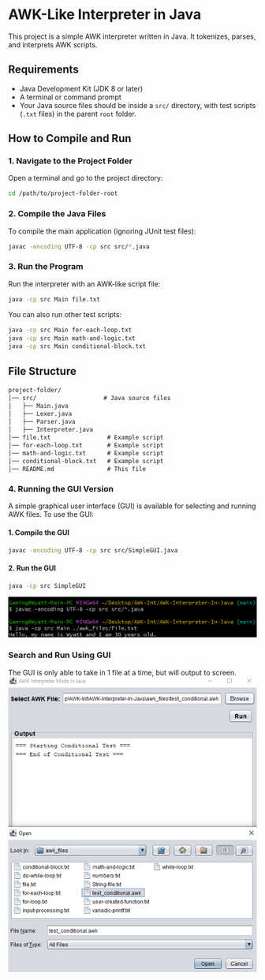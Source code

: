 # AWK-Like Interpreter in Java

This project is a simple AWK interpreter written in Java. It tokenizes, parses, and interprets AWK scripts.

## **Requirements**
- Java Development Kit (JDK 8 or later)
- A terminal or command prompt
- Your Java source files should be inside a `src/` directory, with test scripts (`.txt` files) in the parent `root` folder.

## **How to Compile and Run**

### **1. Navigate to the Project Folder**
Open a terminal and go to the project directory:

```sh
cd /path/to/project-folder-root
```

### **2. Compile the Java Files**
To compile the main application (ignoring JUnit test files):

```sh
javac -encoding UTF-8 -cp src src/*.java
```

### **3. Run the Program**

Run the interpreter with an AWK-like script file:

```sh
java -cp src Main file.txt
```

You can also run other test scripts:

```sh
java -cp src Main for-each-loop.txt
java -cp src Main math-and-logic.txt
java -cp src Main conditional-block.txt
```

## **File Structure**
```
project-folder/
│── src/                   # Java source files
│   ├── Main.java
│   ├── Lexer.java
│   ├── Parser.java
│   ├── Interpreter.java
│── file.txt                # Example script
│── for-each-loop.txt       # Example script
│── math-and-logic.txt      # Example script
│── conditional-block.txt   # Example script
│── README.md               # This file
```

### **4. Running the GUI Version**
A simple graphical user interface (GUI) is available for selecting and running AWK files. To use the GUI:

#### **1. Compile the GUI**
```sh
javac -encoding UTF-8 -cp src src/SimpleGUI.java
```

#### **2. Run the GUI**
```sh
java -cp src SimpleGUI
```

![Terminal](git_images/terminal.PNG)

### Search and Run Using GUI
The GUI is only able to take in 1 file at a time, but will output to screen.
![Gui](git_images/gui.PNG)



